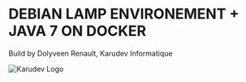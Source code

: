 # DEBIAN LAMP ENVIRONEMENT + JAVA 7 ON DOCKER

Build by Dolyveen Renault, Karudev Informatique

![Karudev Logo](http://karudev.fr/global/images/logo.png)
